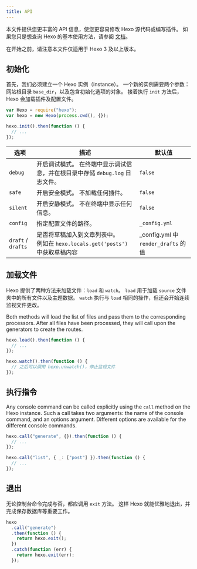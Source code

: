 ```yaml
---
title: API
---
```


本文件提供您更丰富的 API 信息，使您更容易修改 Hexo 源代码或编写插件。 如果您只是想查询 Hexo 的基本使用方法，请参阅 [文档](../docs/)。

在开始之前，请注意本文件仅适用于 Hexo 3 及以上版本。

## 初始化

首先，我们必须建立一个 Hexo 实例（instance）。 一个新的实例需要两个参数：网站根目录 `base_dir`，以及包含初始化选项的对象。 接着执行 `init` 方法后，Hexo 会加载插件及配置文件。

```js
var Hexo = require("hexo");
var hexo = new Hexo(process.cwd(), {});

hexo.init().then(function () {
  // ...
});
```

| 选项                 | 描述                                                              | 默认值                                 |
| ------------------ | --------------------------------------------------------------- | ----------------------------------- |
| `debug`            | 开启调试模式。 在终端中显示调试信息，并在根目录中存储 `debug.log` 日志文件。                   | `false`                             |
| `safe`             | 开启安全模式。 不加载任何插件。                                                | `false`                             |
| `silent`           | 开启安静模式。 不在终端中显示任何信息。                                            | `false`                             |
| `config`           | 指定配置文件的路径。                                                      | `_config.yml`                       |
| `draft` / `drafts` | 是否将草稿加入到文章列表中。 <br>例如在 `hexo.locals.get('posts')` 中获取草稿内容 | \_config.yml 中 `render_drafts` 的值 |

## 加载文件

Hexo 提供了两种方法来加载文件：`load` 和 `watch`。 `load` 用于加载 `source` 文件夹中的所有文件以及主题数据。 `watch` 执行与 `load` 相同的操作，但还会开始连续监视文件更改。

Both methods will load the list of files and pass them to the corresponding processors. After all files have been processed, they will call upon the generators to create the routes.

```js
hexo.load().then(function () {
  // ...
});

hexo.watch().then(function () {
  // 之后可以调用 hexo.unwatch()，停止监视文件
});
```

## 执行指令

Any console command can be called explicitly using the `call` method on the Hexo instance. Such a call takes two arguments: the name of the console command, and an options argument. Different options are available for the different console commands.

```js
hexo.call("generate", {}).then(function () {
  // ...
});
```

```js
hexo.call("list", { _: ["post"] }).then(function () {
  // ...
});
```

## 退出

无论控制台命令完成与否，都应调用 `exit` 方法。 这样 Hexo 就能优雅地退出，并完成保存数据库等重要工作。

```js
hexo
  .call("generate")
  .then(function () {
    return hexo.exit();
  })
  .catch(function (err) {
    return hexo.exit(err);
  });
```
